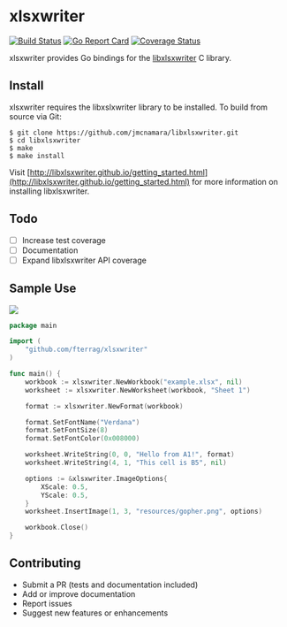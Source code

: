 xlsxwriter
==========

[![Build Status](https://travis-ci.org/fterrag/xlsxwriter.svg?branch=master)](https://travis-ci.org/fterrag/xlsxwriter) [![Go Report Card](https://goreportcard.com/badge/github.com/fterrag/xlsxwriter)](https://goreportcard.com/report/github.com/fterrag/xlsxwriter) [![Coverage Status](https://coveralls.io/repos/github/fterrag/xlsxwriter/badge.svg)](https://coveralls.io/github/fterrag/xlsxwriter)

xlsxwriter provides Go bindings for the [libxlsxwriter](https://github.com/jmcnamara/libxlsxwriter) C library.

## Install

xlsxwriter requires the libxslxwriter library to be installed. To build from source via Git:

```
$ git clone https://github.com/jmcnamara/libxlsxwriter.git
$ cd libxlsxwriter
$ make
$ make install
```

Visit [http://libxlsxwriter.github.io/getting_started.html](http://libxlsxwriter.github.io/getting_started.html) for more information on installing libxlsxwriter.

## Todo

- [ ] Increase test coverage
- [ ] Documentation
- [ ] Expand libxlsxwriter API coverage

## Sample Use

![](https://cloud.githubusercontent.com/assets/22901700/23842694/75b0b3c2-078c-11e7-8ef6-5ae9489971b6.png)

```go
package main

import (
    "github.com/fterrag/xlsxwriter"
)

func main() {
    workbook := xlsxwriter.NewWorkbook("example.xlsx", nil)
    worksheet := xlsxwriter.NewWorksheet(workbook, "Sheet 1")

    format := xlsxwriter.NewFormat(workbook)

    format.SetFontName("Verdana")
    format.SetFontSize(8)
    format.SetFontColor(0x008000)

    worksheet.WriteString(0, 0, "Hello from A1!", format)
    worksheet.WriteString(4, 1, "This cell is B5", nil)

    options := &xlsxwriter.ImageOptions{
        XScale: 0.5,
        YScale: 0.5,
    }
    worksheet.InsertImage(1, 3, "resources/gopher.png", options)

    workbook.Close()
}
```

## Contributing

* Submit a PR (tests and documentation included)
* Add or improve documentation
* Report issues
* Suggest new features or enhancements
